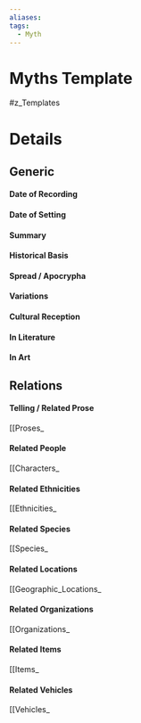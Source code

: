 ```yaml
---
aliases: 
tags:
  - Myth
---
```

# Myths Template
#z_Templates 


# Details
## Generic
#### Date of Recording
#### Date of Setting
#### Summary
#### Historical Basis
#### Spread / Apocrypha
#### Variations
#### Cultural Reception
#### In Literature
#### In Art
## Relations
#### Telling / Related Prose
[[Proses_
#### Related People
[[Characters_
#### Related Ethnicities
[[Ethnicities_
#### Related Species
[[Species_
#### Related Locations
[[Geographic_Locations_
#### Related Organizations
[[Organizations_
#### Related Items
[[Items_
#### Related Vehicles
[[Vehicles_
